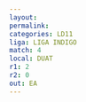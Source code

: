 ```yaml
---
layout: 
permalink: 
categories: LD11
liga: LIGA INDIGO
match: 4
local: DUAT
r1: 2
r2: 0
out: EA
---
```

